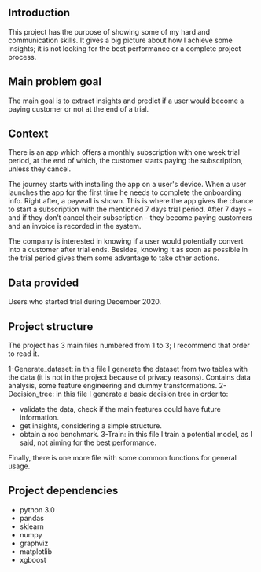 ## Introduction

This project has the purpose of showing some of my hard and communication skills. It gives a big picture about how I achieve some insights; it is not looking for the best performance or a complete project process.


## Main problem goal

The main goal is to extract insights and predict if a user would become a paying customer or not at the end of a trial.

## Context

There is an app which offers a monthly subscription with one week trial period, at the end of which, the customer starts paying the subscription, unless they cancel.

The journey starts with installing the app on a user's device. When a user launches the app for the first time he needs to complete the onboarding info. Right after, a paywall is shown. This is where the app gives the chance to start a subscription with the mentioned 7 days trial period. After 7 days - and if they don’t cancel their subscription - they become paying customers and an invoice is recorded in the system.

The company is interested in knowing if a user would potentially convert into a customer after trial ends. Besides, knowing it as soon as possible in the trial period gives them some advantage to take other actions.


## Data provided

Users who started trial during December 2020.


## Project structure
The project has 3 main files numbered from 1 to 3; I recommend that order to read it. 

1-Generate_dataset: in this file I generate the dataset from two tables with the data (it is not in the project because of privacy reasons). Contains data analysis, some feature engineering and dummy transformations.
2-Decision_tree: in this file I generate a basic decision tree in order to:
  - validate the data, check if the main features could have future information.
  - get insights, considering a simple structure.
  - obtain a roc benchmark.
3-Train: in this file I train a potential model, as I said, not aiming for the best performance.

Finally, there is one more file with some common functions for general usage.

## Project dependencies
- python 3.0
- pandas
- sklearn
- numpy
- graphviz
- matplotlib
- xgboost
